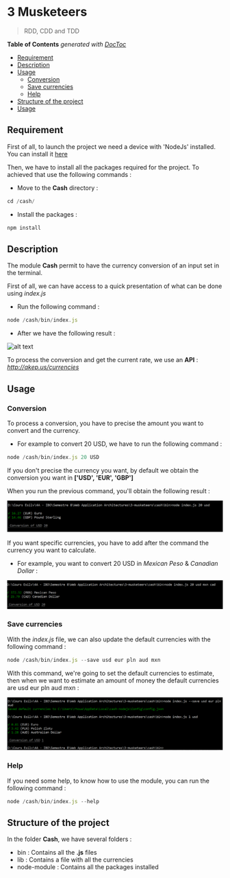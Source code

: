 # 3 Musketeers

> RDD, CDD and TDD

<!-- START doctoc generated TOC please keep comment here to allow auto update -->
<!-- DON'T EDIT THIS SECTION, INSTEAD RE-RUN doctoc TO UPDATE -->
**Table of Contents**  *generated with [DocToc](https://github.com/thlorenz/doctoc)*

- [Requirement](#requirement)
- [Description](#description)
- [Usage](#usage)
  - [Conversion](#conversion)
  - [Save currencies](#save-currencies)
  - [Help](#help)
- [Structure of the project](#structure-of-the-project)
- [Usage](#usage)


<!-- END doctoc generated TOC please keep comment here to allow auto update -->

## Requirement

First of all, to launch the project we need a device with 'NodeJs' installed. You can install it [here](https://nodejs.org/en/)

Then, we have to install all the packages required for the project. To achieved that use the following commands :

* Move to the **Cash** directory :

```js
cd /cash/
```

* Install the packages :

```js
npm install
```

## Description

The module **Cash** permit to have the currency conversion of an input set in the terminal.

First of all, we can have access to a quick presentation of what can be done using *index.js*

- Run the following command :

```js
node /cash/bin/index.js
```
- After we have the following result :

![alt text](https://github.com/Rabz-9/3-musketeers/tree/master/img/usage.png "Screen1")

To process the conversion and get the current rate, we use an **API** : *http://akep.us/currencies*

## Usage

### Conversion
To process a conversion, you have to precise the amount you want to convert and the currency.

- For example to convert 20 USD, we have to run the following command :

```js
node /cash/bin/index.js 20 USD
```

If you don't precise the currency you want, by default we obtain the conversion you want in **['USD', 'EUR', 'GBP']**

When you run the previous command, you'll obtain the following result :

![alt text](.././img/conversion.png "Screen2")

If you want specific currencies, you have to add after the command the currency you want to calculate.

 - For example, you want to convert 20 USD in *Mexican Peso* & *Canadian Dollar* :

![alt text](../img/example2.png "Screen3")

### Save currencies

With the *index.js* file, we can also update the default currencies with the following command :

```js
node /cash/bin/index.js --save usd eur pln aud mxn
```

With this command, we're going to set the default currencies to estimate, then when we want to estimate an amount of money the default currencies are usd eur pln aud mxn :

![alt text](../img/save.png)

### Help

If you need some help, to know how to use the module, you can run the following command :

```js
node /cash/bin/index.js --help
```

## Structure of the project

In the folder **Cash**, we have several folders :

- bin : Contains all the **.js** files
- lib : Contains a file with all the currencies
- node-module : Contains all the packages installed
